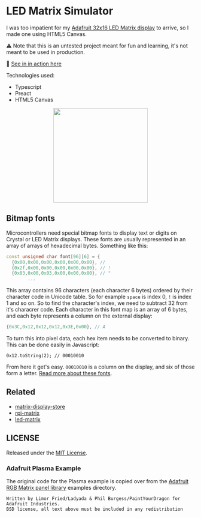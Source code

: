 LED Matrix Simulator
===

I was too impatient for my [Adafruit 32x16 LED Matrix display](https://www.adafruit.com/products/420) to arrive, so I made one using HTML5 Canvas.

:warning: Note that this is an untested project meant for fun and learning, it's not meant to be used in production. 

:round_pushpin: [See in in action here](https://sallar.github.io/led-matrix-simulator/)

Technologies used:

  - Typescript
  - Preact
  - HTML5 Canvas
  
<p align="center">
  <img src="https://dl.dropboxusercontent.com/u/16657557/Works/matrix.png" height="252"/>
</p>

## Bitmap fonts

Microcontrollers need special bitmap fonts to display text or digits on Crystal or LED Matrix displays. These fonts are usually represented in an array of arrays of hexadecimal bytes. Something like this:

``` c++
const unsigned char font[96][6] = {
  {0x00,0x00,0x00,0x00,0x00,0x00}, //  
  {0x2f,0x00,0x00,0x00,0x00,0x00}, // !
  {0x03,0x00,0x03,0x00,0x00,0x00}, // "
        ...
```

This array contains 96 characters (each character 6 bytes) ordered by their character code in Unicode table. So for example `space` is index 0, `!` is index 1 and so on. So to find the character's index, we need to subtract 32 from it's characrer code. Each character in this font map is an array of 6 bytes, and each byte represents a column on the external display:

``` c++
{0x3C,0x12,0x12,0x12,0x3E,0x00}, // A
```

To turn this into pixel data, each hex item needs to be converted to binary. This can be done easily in Javascript:

```
0x12.toString(2); // 00010010
```

From here it get's easy. `00010010` is a column on the display, and six of those form a letter. [Read more about these fonts](http://jared.geek.nz/2014/jan/custom-fonts-for-microcontrollers).

## Related

+ [matrix-display-store](https://github.com/sallar/matrix-display-store)
+ [rpi-matrix](https://github.com/sallar/rpi-matrix)
+ [led-matrix](https://github.com/sallar/led-matrix)

## LICENSE

Released under the [MIT License](https://sallar.mit-license.org/).

### Adafruit Plasma Example

The original code for the Plasma example is copied over from the [Adafruit RGB Matrix panel library](https://github.com/adafruit/RGB-matrix-Panel) examples directory.

```
Written by Limor Fried/Ladyada & Phil Burgess/PaintYourDragon for Adafruit Industries.  
BSD license, all text above must be included in any redistribution
```
